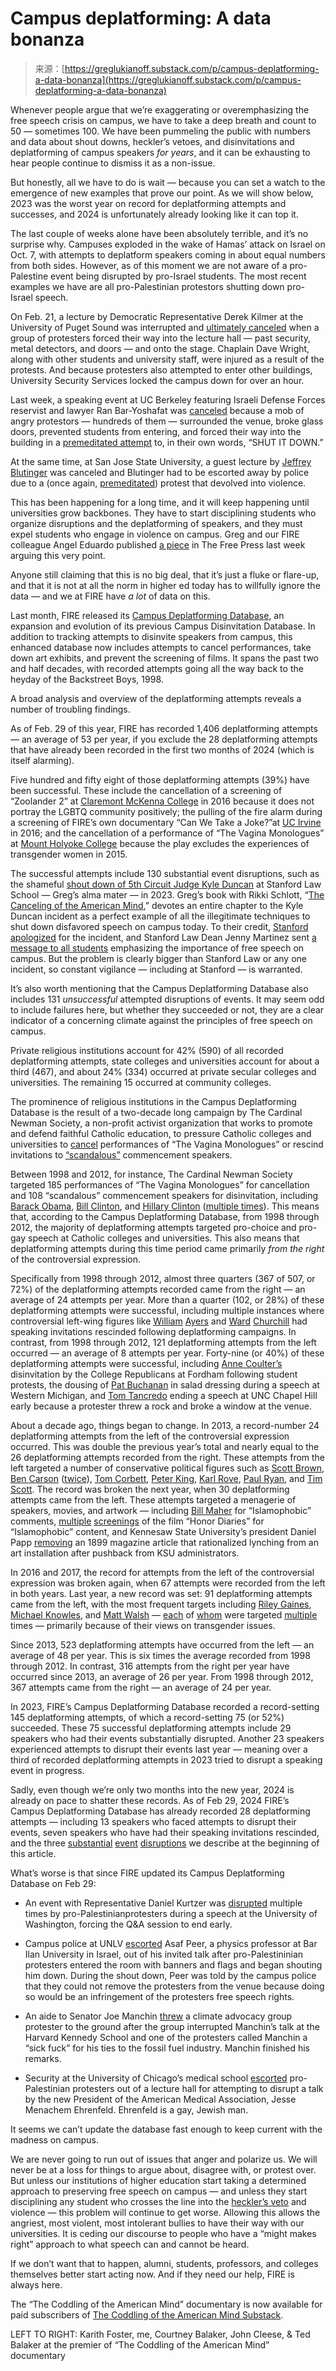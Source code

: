 <!--yml
category: 未分类
date: 2024-05-27 14:41:04
-->

# Campus deplatforming: A data bonanza

> 来源：[https://greglukianoff.substack.com/p/campus-deplatforming-a-data-bonanza](https://greglukianoff.substack.com/p/campus-deplatforming-a-data-bonanza)

Whenever people argue that we’re exaggerating or overemphasizing the free speech crisis on campus, we have to take a deep breath and count to 50 — sometimes 100\. We have been pummeling the public with numbers and data about shout downs, heckler’s vetoes, and disinvitations and deplatforming of campus speakers *for years*, and it can be exhausting to hear people continue to dismiss it as a non-issue. 

But honestly, all we have to do is wait — because you can set a watch to the emergence of new examples that prove our point. As we will show below, 2023 was the worst year on record for deplatforming attempts and successes, and 2024 is unfortunately already looking like it can top it.

The last couple of weeks alone have been absolutely terrible, and it’s no surprise why. Campuses exploded in the wake of Hamas’ attack on Israel on Oct. 7, with attempts to deplatform speakers coming in about equal numbers from both sides. However, as of this moment we are not aware of a pro-Palestine event being disrupted by pro-Israel students. The most recent examples we have are all pro-Palestinian protestors shutting down pro-Israel speech.

On Feb. 21, a lecture by Democratic Representative Derek Kilmer at the University of Puget Sound was interrupted and [ultimately canceled](https://trail.pugetsound.edu/?p=18633) when a group of protesters forced their way into the lecture hall — past security, metal detectors, and doors — and onto the stage. Chaplain Dave Wright, along with other students and university staff, were injured as a result of the protests. And because protesters also attempted to enter other buildings, University Security Services locked the campus down for over an hour.

Last week, a speaking event at UC Berkeley featuring Israeli Defense Forces reservist and lawyer Ran Bar-Yoshafat was [canceled](https://www.dailycal.org/news/campus/student-life/protests-shut-down-event-with-israeli-attorney-ran-bar-yoshafat/article_3107e976-d52e-11ee-bec1-1f866f1b32b7.html) because a mob of angry protestors — hundreds of them — surrounded the venue, broke glass doors, prevented students from entering, and forced their way into the building in a [premeditated attempt](https://www.instagram.com/p/C3ytamHJyIg/?img_index=1) to, in their own words, “SHUT IT DOWN.”

At the same time, at San Jose State University, a guest lecture by [Jeffrey Blutinger](https://momentmag.com/jeffrey-blutinger-talk-shut-down/) was canceled and Blutinger had to be escorted away by police due to a (once again, [premeditated](https://twitter.com/SFJCRC/status/1759725560828424514?s=20&_ga=2.216792991.821396440.1709309582-1401451773.1709309581)) protest that devolved into violence.

This has been happening for a long time, and it will keep happening until universities grow backbones. They have to start disciplining students who organize disruptions and the deplatforming of speakers, and they must expel students who engage in violence on campus. Greg and our FIRE colleague Angel Eduardo published [a piece](https://www.thefp.com/p/expel-berkeley-rioters) in The Free Press last week arguing this very point.

Anyone still claiming that this is no big deal, that it’s just a fluke or flare-up, and that it is not at all the norm in higher ed today has to willfully ignore the data — and we at FIRE have *a lot* of data on this.

Last month, FIRE released its [Campus Deplatforming Database](https://www.thefire.org/research-learn/campus-deplatforming-database), an expansion and evolution of its previous Campus Disinvitation Database. In addition to tracking attempts to disinvite speakers from campus, this enhanced database now includes attempts to cancel performances, take down art exhibits, and prevent the screening of films. It spans the past two and half decades, with recorded attempts going all the way back to the heyday of the Backstreet Boys, 1998.

A broad analysis and overview of the deplatforming attempts reveals a number of troubling findings.

As of Feb. 29 of this year, FIRE has recorded 1,406 deplatforming attempts — an average of 53 per year, if you exclude the 28 deplatforming attempts that have already been recorded in the first two months of 2024 (which is itself alarming). 

Five hundred and fifty eight of those deplatforming attempts (39%) have been successful. These include the cancellation of a screening of “Zoolander 2” at [Claremont McKenna College](https://www.thefire.org/research-learn/campus-deplatforming-database#campus-deplatforming/campus-deplatforming-details/65c1510c79db8200391ea054/) in 2016 because it does not portray the LGBTQ community positively; the pulling of the fire alarm during a screening of FIRE’s own documentary “Can We Take a Joke?”at [UC Irvine](https://www.thefire.org/research-learn/campus-deplatforming-database#campus-deplatforming/campus-deplatforming-details/65c1510c79db8200391ea188/) in 2016; and the cancellation of a performance of “The Vagina Monologues” at [Mount Holyoke College](https://www.thefire.org/research-learn/campus-deplatforming-database#campus-deplatforming/campus-deplatforming-details/65c1510d79db8200391ea2df/) because the play excludes the experiences of transgender women in 2015.

The successful attempts include 130 substantial event disruptions, such as the shameful [shout down of 5th Circuit Judge Kyle Duncan](https://www.thefire.org/news/stanford-law-students-shout-down-5th-circuit-judge-post-mortem) at Stanford Law School — Greg’s alma mater — in 2023\. Greg’s book with Rikki Schlott, “[The Canceling of the American Mind](https://www.simonandschuster.com/books/The-Canceling-of-the-American-Mind/Greg-Lukianoff/9781668019146),” devotes an entire chapter to the Kyle Duncan incident as a perfect example of all the illegitimate techniques to shut down disfavored speech on campus today. To their credit, [Stanford apologized](https://eppc.org/wp-content/uploads/2023/03/letter-from-Stanford.pdf) for the incident, and Stanford Law Dean Jenny Martinez sent [a message to all students](https://law.stanford.edu/wp-content/uploads/2023/03/Next-Steps-on-Protests-and-Free-Speech.pdf?mkt_tok=ODg0LUZTQi0zMDcAAAGKqNgaDPPUXCsZcl2wGFRJ1NzneyxDEIrJgm1Kt0fpzDpN0vvuKGdhIIsG1t3h9LjJk0YsJj3iqXHgJ1ptqcv7RM71kynB7HUCZCl5XHWDPGk) emphasizing the importance of free speech on campus. But the problem is clearly bigger than Stanford Law or any one incident, so constant vigilance — including at Stanford — is warranted.

It’s also worth mentioning that the Campus Deplatforming Database also includes 131 *unsuccessful* attempted disruptions of events. It may seem odd to include failures here, but whether they succeeded or not, they are a clear indicator of a concerning climate against the principles of free speech on campus.

Private religious institutions account for 42% (590) of all recorded deplatforming attempts, state colleges and universities account for about a third (467), and about 24% (334) occurred at private secular colleges and universities. The remaining 15 occurred at community colleges. 

The prominence of religious institutions in the Campus Deplatforming Database is the result of a two-decade long campaign by The Cardinal Newman Society, a non-profit activist organization that works to promote and defend faithful Catholic education, to pressure Catholic colleges and universities to [cancel](https://cardinalnewmansociety.org/while-vatican-meets-catholic-colleges-celebrate-sexual-abuse/) performances of “The Vagina Monologues” or rescind invitations to [“scandalous”](https://web.archive.org/web/20140610032928/http://www.cardinalnewmansociety.org/CatholicEducationDaily/DetailsPage/tabid/102/ArticleID/3255/SPECIAL-REPORT-A-Decade-after-Bishops%E2%80%99-Policy-Catholic-Commencement-Scandals-Make-Sudden-Return.aspx) commencement speakers.

Between 1998 and 2012, for instance, The Cardinal Newman Society targeted 185 performances of “The Vagina Monologues” for cancellation and 108 “scandalous” commencement speakers for disinvitation, including [Barack Obama](https://www.thefire.org/research-learn/campus-deplatforming-database#campus-deplatforming/campus-deplatforming-details/65c1511379db8200391eaad4/), [Bill Clinton](https://www.thefire.org/research-learn/campus-deplatforming-database#campus-deplatforming/campus-deplatforming-details/65c1510c79db8200391ea0c4/), and [Hillary Clinton](https://www.thefire.org/research-learn/campus-deplatforming-database#campus-deplatforming/campus-deplatforming-details/65c1511679db8200391eafa7/) ([multiple times](https://www.thefire.org/research-learn/campus-deplatforming-database#campus-deplatforming/campus-deplatforming-details/65c1511679db8200391eaeff/)). This means that, according to the Campus Deplatforming Database, from 1998 through 2012, the majority of deplatforming attempts targeted pro-choice and pro-gay speech at Catholic colleges and universities. This also means that deplatforming attempts during this time period came primarily *from the right* of the controversial expression.

Specifically from 1998 through 2012, almost three quarters (367 of 507, or 72%) of the deplatforming attempts recorded came from the right — an average of 24 attempts per year. More than a quarter (102, or 28%) of these deplatforming attempts were successful, including multiple instances where controversial left-wing figures like [William](https://www.thefire.org/research-learn/campus-deplatforming-database#campus-deplatforming/campus-deplatforming-details/65c1511279db8200391eaa17/)  [Ayers](https://www.thefire.org/research-learn/campus-deplatforming-database#campus-deplatforming/campus-deplatforming-details/65c1511479db8200391eabe8/) and [Ward](https://www.thefire.org/research-learn/campus-deplatforming-database#campus-deplatforming/campus-deplatforming-details/65c1511679db8200391eaf5a/)  [Churchill](https://www.thefire.org/research-learn/campus-deplatforming-database#campus-deplatforming/campus-deplatforming-details/65c1511779db8200391eb048/) had speaking invitations rescinded following deplatforming campaigns. In contrast, from 1998 through 2012, 121 deplatforming attempts from the left occurred — an average of 8 attempts per year. Forty-nine (or 40%) of these deplatforming attempts were successful, including [Anne Coulter’s](https://www.thefire.org/research-learn/campus-deplatforming-database#campus-deplatforming/campus-deplatforming-details/65c1511179db8200391ea77e/) disinvitation by the College Republicans at Fordham following student protests, the dousing of [Pat Buchanan](https://www.thefire.org/research-learn/campus-deplatforming-database#campus-deplatforming/campus-deplatforming-details/65c1511779db8200391eb041/) in salad dressing during a speech at Western Michigan, and [Tom Tancredo](https://www.thefire.org/research-learn/campus-deplatforming-database#campus-deplatforming/campus-deplatforming-details/65c1511379db8200391eaac6/) ending a speech at UNC Chapel Hill early because a protester threw a rock and broke a window at the venue.

About a decade ago, things began to change. In 2013, a record-number 24 deplatforming attempts from the left of the controversial expression occurred. This was double the previous year’s total and nearly equal to the 26 deplatforming attempts recorded from the right. These attempts from the left targeted a number of conservative political figures such as [Scott Brown](https://www.thefire.org/research-learn/campus-deplatforming-database#campus-deplatforming/campus-deplatforming-details/65c1511079db8200391ea682/), [Ben Carson](https://www.thefire.org/research-learn/campus-deplatforming-database#campus-deplatforming/campus-deplatforming-details/65c1511079db8200391ea635/) ([twice](https://www.thefire.org/research-learn/campus-deplatforming-database#campus-deplatforming/campus-deplatforming-details/65c1511079db8200391ea658/)), [Tom Corbett](https://www.thefire.org/research-learn/campus-deplatforming-database#campus-deplatforming/campus-deplatforming-details/65c1511079db8200391ea65f/), [Peter King](https://www.thefire.org/research-learn/campus-deplatforming-database#campus-deplatforming/campus-deplatforming-details/65c1511079db8200391ea6b3/), [Karl Rove](https://www.thefire.org/research-learn/campus-deplatforming-database#campus-deplatforming/campus-deplatforming-details/65c1511079db8200391ea6dd/), [Paul Ryan](https://www.thefire.org/research-learn/campus-deplatforming-database#campus-deplatforming/campus-deplatforming-details/65c1510f79db8200391ea5da/), and [Tim Scott](https://www.thefire.org/research-learn/campus-deplatforming-database#campus-deplatforming/campus-deplatforming-details/65c1511079db8200391ea5ef/). The record was broken the next year, when 30 deplatforming attempts came from the left. These attempts targeted a menagerie of speakers, movies, and artwork — including [Bill Maher](https://www.thefire.org/research-learn/campus-deplatforming-database#campus-deplatforming/campus-deplatforming-details/65c1510f79db8200391ea578/) for “Islamophobic” comments, [multiple](https://www.thefire.org/research-learn/campus-deplatforming-database#campus-deplatforming/campus-deplatforming-details/65c1510f79db8200391ea58d/)  [screenings](https://www.thefire.org/research-learn/campus-deplatforming-database#campus-deplatforming/campus-deplatforming-details/65c1510f79db8200391ea594/) of the film “Honor Diaries” for “Islamophobic” content, and Kennesaw State University’s president Daniel Papp [removing](https://www.thefire.org/research-learn/campus-deplatforming-database#campus-deplatforming/campus-deplatforming-details/65c1510f79db8200391ea47c/) an 1899 magazine article that rationalized lynching from an art installation after pushback from KSU administrators.

In 2016 and 2017, the record for attempts from the left of the controversial expression was broken again, when 67 attempts were recorded from the left in both years. Last year, a new record was set: 91 deplatforming attempts came from the left, with the most frequent targets including [Riley Gaines](https://www.thefire.org/research-learn/campus-deplatforming-database#campus-deplatforming/campus-deplatforming-details/65c1510079db8200391e9168/), [Michael Knowles](https://www.thefire.org/research-learn/campus-deplatforming-database#campus-deplatforming/campus-deplatforming-details/65c1510179db8200391e92eb/), and [Matt Walsh](https://www.thefire.org/research-learn/campus-deplatforming-database#campus-deplatforming/campus-deplatforming-details/65c1510179db8200391e9300/) — [each](https://www.thefire.org/research-learn/campus-deplatforming-database#campus-deplatforming/campus-deplatforming-details/65c1510179db8200391e92f2/) of [whom](https://www.thefire.org/research-learn/campus-deplatforming-database#campus-deplatforming/campus-deplatforming-details/65c150ff79db8200391e903a/) were targeted [multiple](https://www.thefire.org/research-learn/campus-deplatforming-database#campus-deplatforming/campus-deplatforming-details/65c1510179db8200391e923c/) times — primarily because of their views on transgender issues.

Since 2013, 523 deplatforming attempts have occurred from the left — an average of 48 per year. This is six times the average recorded from 1998 through 2012\. In contrast, 316 attempts from the right per year have occurred since 2013, an average of 26 per year. From 1998 through 2012, 367 attempts came from the right — an average of 24 per year. 

In 2023, FIRE’s Campus Deplatforming Database recorded a record-setting 145 deplatforming attempts, of which a record-setting 75 (or 52%) succeeded. These 75 successful deplatforming attempts include 29 speakers who had their events substantially disrupted. Another 23 speakers experienced attempts to disrupt their events last year — meaning over a third of recorded deplatforming attempts in 2023 tried to disrupt a speaking event in progress.

Sadly, even though we’re only two months into the new year, 2024 is already on pace to shatter these records. As of Feb 29, 2024 FIRE’s Campus Deplatforming Database has already recorded 28 deplatforming attempts — including 13 speakers who faced attempts to disrupt their events, seven speakers who have had their speaking invitations rescinded, and the three [substantial](https://www.thefire.org/research-learn/campus-deplatforming-database#campus-deplatforming/campus-deplatforming-details/65e0cafaaf89e8002876d651/)  [event](https://www.thefire.org/research-learn/campus-deplatforming-database#campus-deplatforming/campus-deplatforming-details/65e0d25e660c4b00275122d6/)  [disruptions](https://www.thefire.org/research-learn/campus-deplatforming-database#campus-deplatforming/campus-deplatforming-details/65e0d30f7a08a00029b7baac/) we describe at the beginning of this article.

What’s worse is that since FIRE updated its Campus Deplatforming Database on Feb 29:

*   An event with Representative Daniel Kurtzer was [disrupted](https://www.dailyuw.com/news/pro-palestinian-protesters-disrupt-final-war-in-the-middle-east-lecture-series-event/article_c06571d6-d6c5-11ee-90da-cb15b955f86e.html) multiple times by pro-Palestinianprotesters during a speech at the University of Washington, forcing the Q&A session to end early. 

*   Campus police at UNLV [escorted](https://www.jpost.com/breaking-news/article-789486) Asaf Peer, a physics professor at Bar Ilan University in Israel, out of his invited talk after pro-Palestininian protesters entered the room with banners and flags and began shouting him down. During the shout down, Peer was told by the campus police that they could not remove the protesters from the venue because doing so would be an infringement of the protesters free speech rights.

*   An aide to Senator Joe Manchin [threw](https://www.thecrimson.com/article/2024/3/2/manchin-event-protester-confrontation/) a climate advocacy group protester to the ground after the group interrupted Manchin’s talk at the Harvard Kennedy School and one of the protesters called Manchin a “sick fuck” for his ties to the fossil fuel industry. Manchin finished his remarks.

*   Security at the University of Chicago’s medical school [escorted](https://whyevolutionistrue.com/2024/03/03/pro-palestinian-protesters-heckle-president-of-the-ama-speaking-at-our-medical-school/) pro-Palestinian protesters out of a lecture hall for attempting to disrupt a talk by the new President of the American Medical Association, Jesse Menachem Ehrenfeld. Ehrenfeld is a gay, Jewish man.

It seems we can’t update the database fast enough to keep current with the madness on campus. 

We are never going to run out of issues that anger and polarize us. We will never be at a loss for things to argue about, disagree with, or protest over. But unless our institutions of higher education start taking a determined approach to preserving free speech on campus — and unless they start disciplining any student who crosses the line into the [heckler’s veto](https://www.thefire.org/news/no-hecklers-veto-not-more-speech) and violence — this problem will continue to get worse. Allowing this allows the angriest, most violent, most intolerant bullies to have their way with our universities. It is ceding our discourse to people who have a “might makes right” approach to what speech can and cannot be heard.

If we don’t want that to happen, alumni, students, professors, and colleges themselves better start acting now. And if they need our help, FIRE is always here.

The “The Coddling of the American Mind” documentary is now available for paid subscribers of [The Coddling of the American Mind Substack](https://www.thecoddlingmovie.com/subscribe).

LEFT TO RIGHT: Karith Foster, me, Courtney Balaker, John Cleese, & Ted Balaker at the premier of “The Coddling of the American Mind” documentary